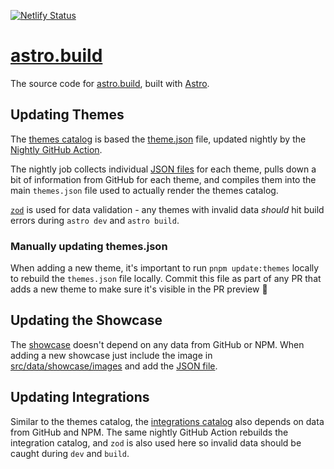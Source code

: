 [![Netlify Status](https://api.netlify.com/api/v1/badges/3442658e-265e-48ac-b3bc-e270853129c8/deploy-status)](https://app.netlify.com/sites/astro-build/deploys)

# [astro.build](https://astro.build)

The source code for [astro.build](https://astro.build), built with [Astro](https://github.com/withastro/astro).

## Updating Themes

The [themes catalog](https://astro.build/themes) is based the [theme.json](/src/data/themes.json) file, updated nightly by the [Nightly GitHub Action](/.github/workflows/nightly.yml).

The nightly job collects individual [JSON files](/src/data/themes) for each theme, pulls down a bit of information from GitHub for each theme, and compiles them into the main `themes.json` file used to actually render the themes catalog.

[`zod`](https://www.npmjs.com/package/zod) is used for data validation - any themes with invalid data *should* hit build errors during `astro dev` and `astro build`.

### Manually updating themes.json

When adding a new theme, it's important to run `pnpm update:themes` locally to rebuild the `themes.json` file locally.  Commit this file as part of any PR that adds a new theme to make sure it's visible in the PR preview :rocket:

## Updating the Showcase

The [showcase](https://astro.build/showcase) doesn't depend on any data from GitHub or NPM.  When adding a new showcase just include the image in [src/data/showcase/images](/src/data/showcase/images) and add the [JSON file](/src/data/showcase).

## Updating Integrations

Similar to the themes catalog, the [integrations catalog](https://astro.build/integrations) also depends on data from GitHub and NPM.  The same nightly GitHub Action rebuilds the integration catalog, and `zod` is also used here so invalid data should be caught during `dev` and `build`.
